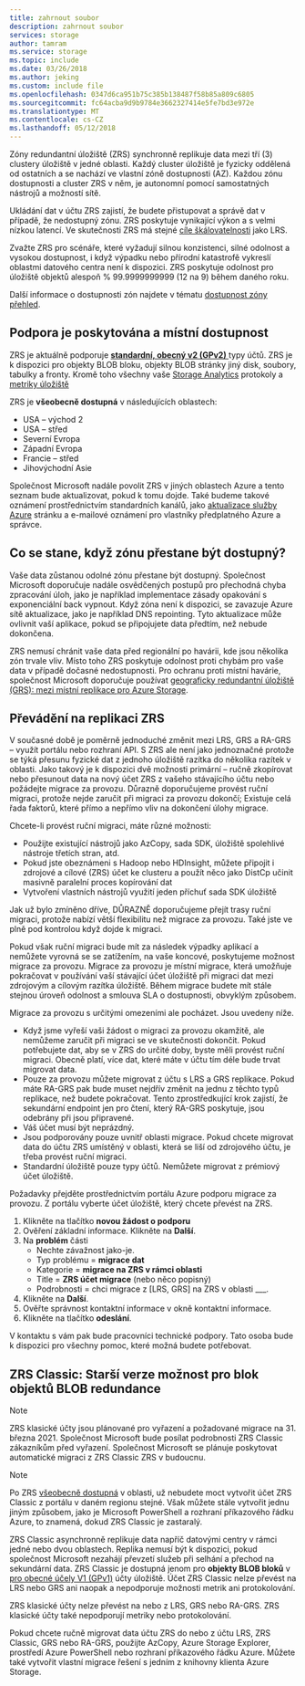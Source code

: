 ```yaml
---
title: zahrnout soubor
description: zahrnout soubor
services: storage
author: tamram
ms.service: storage
ms.topic: include
ms.date: 03/26/2018
ms.author: jeking
ms.custom: include file
ms.openlocfilehash: 0347d6ca951b75c385b138487f58b85a809c6805
ms.sourcegitcommit: fc64acba9d9b9784e3662327414e5fe7bd3e972e
ms.translationtype: MT
ms.contentlocale: cs-CZ
ms.lasthandoff: 05/12/2018
---
```

Zóny redundantní úložiště (ZRS) synchronně replikuje data mezi tří (3) clustery úložiště v jedné oblasti. Každý cluster úložiště je fyzicky oddělená od ostatních a se nachází ve vlastní zóně dostupnosti (AZ). Každou zónu dostupnosti a cluster ZRS v něm, je autonomní pomocí samostatných nástrojů a možností sítě.

Ukládání dat v účtu ZRS zajistí, že budete přistupovat a správě dat v případě, že nedostupný zónu. ZRS poskytuje vynikající výkon a s velmi nízkou latencí. Ve skutečnosti ZRS má stejné [cíle škálovatelnosti](../articles/storage/common/storage-scalability-targets.md) jako LRS.

Zvažte ZRS pro scénáře, které vyžadují silnou konzistenci, silné odolnost a vysokou dostupnost, i když výpadku nebo přírodní katastrofě vykreslí oblastmi datového centra není k dispozici. ZRS poskytuje odolnost pro úložiště objektů alespoň % 99.9999999999 (12 na 9) během daného roku.

Další informace o dostupnosti zón najdete v tématu [dostupnost zóny přehled](https://docs.microsoft.com/azure/availability-zones/az-overview).

## <a name="support-coverage-and-regional-availability"></a>Podpora je poskytována a místní dostupnost
ZRS je aktuálně podporuje [ **standardní, obecný v2 (GPv2)** ](../articles/storage/common/storage-account-options.md#general-purpose-v2) typy účtů. ZRS je k dispozici pro objekty BLOB bloku, objekty BLOB stránky jiný disk, soubory, tabulky a fronty. Kromě toho všechny vaše [Storage Analytics](../articles/storage/common/storage-analytics.md) protokoly a [metriky úložiště](../articles/storage/common/storage-enable-and-view-metrics.md)

ZRS je **všeobecně dostupná** v následujících oblastech:

- USA – východ 2
- USA – střed
- Severní Evropa
- Západní Evropa
- Francie – střed
- Jihovýchodní Asie

Společnost Microsoft nadále povolit ZRS v jiných oblastech Azure a tento seznam bude aktualizovat, pokud k tomu dojde. Také budeme takové oznámení prostřednictvím standardních kanálů, jako [aktualizace služby Azure](https://azure.microsoft.com/updates/) stránku a e-mailové oznámení pro vlastníky předplatného Azure a správce.

## <a name="what-happens-when-a-zone-becomes-unavailable"></a>Co se stane, když zónu přestane být dostupný?

Vaše data zůstanou odolné zónu přestane být dostupný. Společnost Microsoft doporučuje nadále osvědčených postupů pro přechodná chyba zpracování úloh, jako je například implementace zásady opakování s exponenciální back vypnout. Když zóna není k dispozici, se zavazuje Azure sítě aktualizace, jako je například DNS repointing. Tyto aktualizace může ovlivnit vaší aplikace, pokud se připojujete data předtím, než nebude dokončena.

ZRS nemusí chránit vaše data před regionální po havárii, kde jsou několika zón trvale vliv. Místo toho ZRS poskytuje odolnost proti chybám pro vaše data v případě dočasné nedostupnosti. Pro ochranu proti místní havárie, společnost Microsoft doporučuje používat [geograficky redundantní úložiště (GRS): mezi místní replikace pro Azure Storage](../articles/storage/common/storage-redundancy-grs.md).

## <a name="converting-to-zrs-replication"></a>Převádění na replikaci ZRS
V současné době je poměrně jednoduché změnit mezi LRS, GRS a RA-GRS – využít portálu nebo rozhraní API. S ZRS ale není jako jednoznačné protože se týká přesunu fyzické dat z jednoho úložiště razítka do několika razítek v oblasti. Jako takový je k dispozici dvě možnosti primární – ručně zkopírovat nebo přesunout data na nový účet ZRS z vašeho stávajícího účtu nebo požádejte migrace za provozu. Důrazně doporučujeme provést ruční migraci, protože nejde zaručit při migraci za provozu dokončí; Existuje celá řada faktorů, které přímo a nepřímo vliv na dokončení úlohy migrace. 

Chcete-li provést ruční migraci, máte různé možnosti:
- Použijte existující nástrojů jako AzCopy, sada SDK, úložiště spolehlivé nástroje třetích stran, atd.
- Pokud jste obeznámeni s Hadoop nebo HDInsight, můžete připojit i zdrojové a cílové (ZRS) účet ke clusteru a použít něco jako DistCp učinit masivně paralelní proces kopírování dat
- Vytvoření vlastních nástrojů využití jeden příchuť sada SDK úložiště

Jak už bylo zmíněno dříve, DŮRAZNĚ doporučujeme přejít trasy ruční migraci, protože nabízí větší flexibilitu než migrace za provozu. Také jste ve plně pod kontrolou když dojde k migraci.

Pokud však ruční migraci bude mít za následek výpadky aplikací a nemůžete vyrovná se se zatížením, na vaše koncové, poskytujeme možnost migrace za provozu. Migrace za provozu je místní migrace, která umožňuje pokračovat v používání vaší stávající účet úložiště při migraci dat mezi zdrojovým a cílovým razítka úložiště. Během migrace budete mít stále stejnou úroveň odolnost a smlouva SLA o dostupnosti, obvyklým způsobem.

Migrace za provozu s určitými omezeními ale pocházet. Jsou uvedeny níže.

- Když jsme vyřeší vaši žádost o migraci za provozu okamžitě, ale nemůžeme zaručit při migraci se ve skutečnosti dokončit. Pokud potřebujete dat, aby se v ZRS do určité doby, byste měli provést ruční migraci. Obecně platí, více dat, které máte v účtu tím déle bude trvat migrovat data. 
- Pouze za provozu můžete migrovat z účtu s LRS a GRS replikace. Pokud máte RA-GRS pak bude muset nejdřív změnit na jednu z těchto typů replikace, než budete pokračovat. Tento zprostředkující krok zajistí, že sekundární endpoint jen pro čtení, který RA-GRS poskytuje, jsou odebrány při jsou připravené.
- Váš účet musí být neprázdný.
- Jsou podporovány pouze uvnitř oblasti migrace. Pokud chcete migrovat data do účtu ZRS umístěný v oblasti, která se liší od zdrojového účtu, je třeba provést ruční migraci.
- Standardní úložiště pouze typy účtů. Nemůžete migrovat z prémiový účet úložiště.

Požadavky přejděte prostřednictvím portálu Azure podporu migrace za provozu. Z portálu vyberte účet úložiště, který chcete převést na ZRS.
1. Klikněte na tlačítko **novou žádost o podporu**
2. Ověření základní informace. Klikněte na **Další**. 
3. Na **problém** části 
    - Nechte závažnost jako-je.
    - Typ problému = **migrace dat**
    - Kategorie = **migrace na ZRS v rámci oblasti**
    - Title = **ZRS účet migrace** (nebo něco popisný)
    - Podrobnosti = chci migrace z [LRS, GRS] na ZRS v oblasti ___. 
4. Klikněte na **Další**.
5. Ověřte správnost kontaktní informace v okně kontaktní informace.
6. Klikněte na tlačítko **odeslání**.

V kontaktu s vám pak bude pracovníci technické podpory. Tato osoba bude k dispozici pro všechny pomoc, které možná budete potřebovat. 

## <a name="zrs-classic-a-legacy-option-for-block-blobs-redundancy"></a>ZRS Classic: Starší verze možnost pro blok objektů BLOB redundance
> [!NOTE]
> ZRS klasické účty jsou plánované pro vyřazení a požadované migrace na 31. března 2021. Společnost Microsoft bude posílat podrobnosti ZRS Classic zákazníkům před vyřazení. Společnost Microsoft se plánuje poskytovat automatické migraci z ZRS Classic ZRS v budoucnu.

>[!NOTE]
> Po ZRS [všeobecně dostupná](#support-coverage-and-regional-availability) v oblasti, už nebudete moct vytvořit účet ZRS Classic z portálu v daném regionu stejné. Však můžete stále vytvořit jednu jiným způsobem, jako je Microsoft PowerShell a rozhraní příkazového řádku Azure, to znamená, dokud ZRS Classic je zastaralý.

ZRS Classic asynchronně replikuje data napříč datovými centry v rámci jedné nebo dvou oblastech. Replika nemusí být k dispozici, pokud společnost Microsoft nezahájí převzetí služeb při selhání a přechod na sekundární data. ZRS Classic je dostupná jenom pro **objekty BLOB bloků** v [pro obecné účely V1 (GPv1)](../articles/storage/common/storage-account-options.md#general-purpose-v1) účty úložiště. Účet ZRS Classic nelze převést na LRS nebo GRS ani naopak a nepodporuje možnosti metrik ani protokolování.

ZRS klasické účty nelze převést na nebo z LRS, GRS nebo RA-GRS. ZRS klasické účty také nepodporují metriky nebo protokolování.

Pokud chcete ručně migrovat data účtu ZRS do nebo z účtu LRS, ZRS Classic, GRS nebo RA-GRS, použijte AzCopy, Azure Storage Explorer, prostředí Azure PowerShell nebo rozhraní příkazového řádku Azure. Můžete také vytvořit vlastní migrace řešení s jedním z knihovny klienta Azure Storage.
